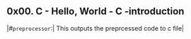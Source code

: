 ## 0x00. C - Hello, World - C -introduction

|#`preprocessor`:| This outputs the preprcessed code to c file|

